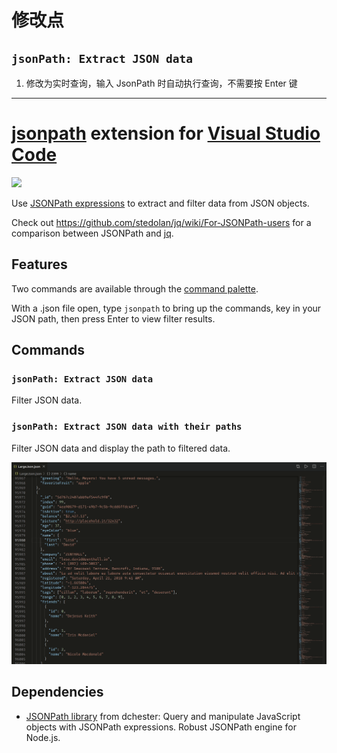# 修改点
## `jsonPath: Extract JSON data`
1. 修改为实时查询，输入 JsonPath 时自动执行查询，不需要按 Enter 键

---
# [jsonpath](https://github.com/dchester/jsonpath) extension for [Visual Studio Code](https://code.visualstudio.com/)

[![](https://img.shields.io/vscode-marketplace/v/weijunyu.vscode-json-path.svg)](https://marketplace.visualstudio.com/items?itemName=weijunyu.vscode-json-path)

Use [JSONPath expressions](https://github.com/dchester/jsonpath#jsonpath-syntax) to extract and filter data from JSON objects.

Check out https://github.com/stedolan/jq/wiki/For-JSONPath-users for a comparison between JSONPath and [jq](https://stedolan.github.io/jq/).

## Features

Two commands are available through the [command palette](https://code.visualstudio.com/docs/getstarted/userinterface#_command-palette).

With a .json file open, type `jsonpath` to bring up the commands, key in your JSON path, then press Enter to view filter results.

## Commands

### `jsonPath: Extract JSON data`

Filter JSON data.

### `jsonPath: Extract JSON data with their paths`

Filter JSON data and display the path to filtered data.

![demo](demo.gif)

## Dependencies

- [JSONPath library](https://github.com/dchester/jsonpath) from dchester: Query and manipulate JavaScript objects with JSONPath expressions. Robust JSONPath engine for Node.js.
